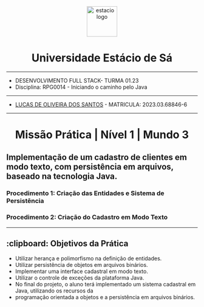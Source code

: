 <!-- PROJECT LOGO -->
<div align="center">
      <img src="https://logodownload.org/wp-content/uploads/2014/12/estacio-logo-1-2048x1641.png" alt="estacio logo" width="80"                  height="80">
   </a>
    <h1 align="center"> Universidade Estácio de Sá </h1>
     <hr>
</div> 

* DESENVOLVIMENTO FULL STACK- TURMA 01.23
* Disciplina: RPG0014  - Iniciando o caminho pelo Java

<hr>

* [LUCAS DE OLIVEIRA DOS SANTOS](https://github.com/Lucasph3) - MATRICULA: 2023.03.68846-6
<hr>
 <h1 align="center"> Missão Prática | Nível 1 | Mundo 3 </h1>
 <h2 align="left" > Implementação de um cadastro de clientes em modo texto, com persistência
em arquivos, baseado na tecnologia Java. </h2> 
 <h3>Procedimento 1: Criação das Entidades e Sistema de Persistência </h3>
 <h3>Procedimento 2: Criação do Cadastro em Modo Texto </h3>
 
 <hr>


 <h2> :clipboard: Objetivos da Prática </h2>

* Utilizar herança e polimorfismo na definição de entidades.
* Utilizar persistência de objetos em arquivos binários.
* Implementar uma interface cadastral em modo texto.
* Utilizar o controle de exceções da plataforma Java.
* No final do projeto, o aluno terá implementado um sistema cadastral em Java, utilizando os recursos da
* programação orientada a objetos e a persistência em arquivos binários.


